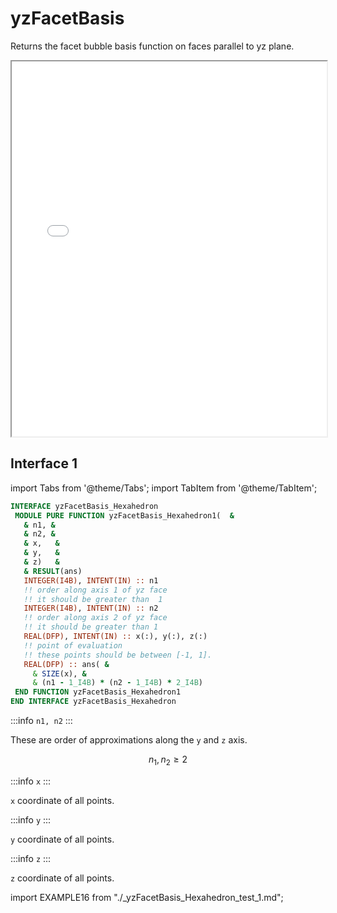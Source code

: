 # yzFacetBasis

Returns the facet bubble basis function on faces parallel to yz plane.

<iframe src="/elements/hexahedron/yzFacetBasis.html" height="600" width="100%" scrolling="no"></iframe>

## Interface 1

import Tabs from '@theme/Tabs';
import TabItem from '@theme/TabItem';

<Tabs>
<TabItem value="interface" label="܀ Interface" default>

 ```fortran
INTERFACE yzFacetBasis_Hexahedron
  MODULE PURE FUNCTION yzFacetBasis_Hexahedron1(  &
    & n1, &
    & n2, &
    & x,   &
    & y,   &
    & z)   &
    & RESULT(ans)
    INTEGER(I4B), INTENT(IN) :: n1
    !! order along axis 1 of yz face
    !! it should be greater than  1
    INTEGER(I4B), INTENT(IN) :: n2
    !! order along axis 2 of yz face
    !! it should be greater than 1
    REAL(DFP), INTENT(IN) :: x(:), y(:), z(:)
    !! point of evaluation
    !! these points should be between [-1, 1].
    REAL(DFP) :: ans( &
      & SIZE(x), &
      & (n1 - 1_I4B) * (n2 - 1_I4B) * 2_I4B)
  END FUNCTION yzFacetBasis_Hexahedron1
END INTERFACE yzFacetBasis_Hexahedron
```

:::info `n1, n2`
:::

These are order of approximations along the `y` and `z` axis.

$$
n_{1}, n_{2} \ge 2
$$

:::info `x`
:::

`x` coordinate of all points.

:::info `y`
:::

`y` coordinate of all points.

:::info `z`
:::

`z` coordinate of all points.

</TabItem>

<TabItem value="example" label="️܀ See example">

import EXAMPLE16 from "./_yzFacetBasis_Hexahedron_test_1.md";

<EXAMPLE16 />

</TabItem>

<TabItem value="close" label="↢ ">

</TabItem>
</Tabs>
